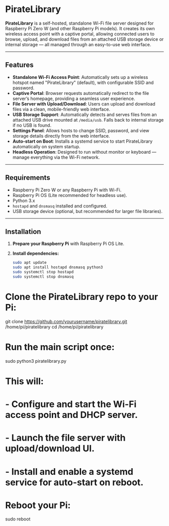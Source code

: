 # PirateLibrary

**PirateLibrary** is a self-hosted, standalone Wi-Fi file server designed for Raspberry Pi Zero W (and other Raspberry Pi models). It creates its own wireless access point with a captive portal, allowing connected users to browse, upload, and download files from an attached USB storage device or internal storage — all managed through an easy-to-use web interface.

---

## Features

- **Standalone Wi-Fi Access Point**: Automatically sets up a wireless hotspot named "PirateLibrary" (default), with configurable SSID and password.
- **Captive Portal**: Browser requests automatically redirect to the file server’s homepage, providing a seamless user experience.
- **File Server with Upload/Download**: Users can upload and download files via a clean, mobile-friendly web interface.
- **USB Storage Support**: Automatically detects and serves files from an attached USB drive mounted at `/media/usb`. Falls back to internal storage if no USB is found.
- **Settings Panel**: Allows hosts to change SSID, password, and view storage details directly from the web interface.
- **Auto-start on Boot**: Installs a systemd service to start PirateLibrary automatically on system startup.
- **Headless Operation**: Designed to run without monitor or keyboard — manage everything via the Wi-Fi network.

---

## Requirements

- Raspberry Pi Zero W or any Raspberry Pi with Wi-Fi.
- Raspberry Pi OS (Lite recommended for headless use).
- Python 3.x
- `hostapd` and `dnsmasq` installed and configured.
- USB storage device (optional, but recommended for larger file libraries).

---

## Installation

1. **Prepare your Raspberry Pi** with Raspberry Pi OS Lite.

2. **Install dependencies:**
   ```bash
   sudo apt update
   sudo apt install hostapd dnsmasq python3
   sudo systemctl stop hostapd
   sudo systemctl stop dnsmasq

# Clone the PirateLibrary repo to your Pi:
git clone https://github.com/yourusername/piratelibrary.git /home/pi/piratelibrary
cd /home/pi/piratelibrary

# Run the main script once:
sudo python3 piratelibrary.py

# This will:
# - Configure and start the Wi-Fi access point and DHCP server.
# - Launch the file server with upload/download UI.
# - Install and enable a systemd service for auto-start on reboot.

# Reboot your Pi:
sudo reboot

